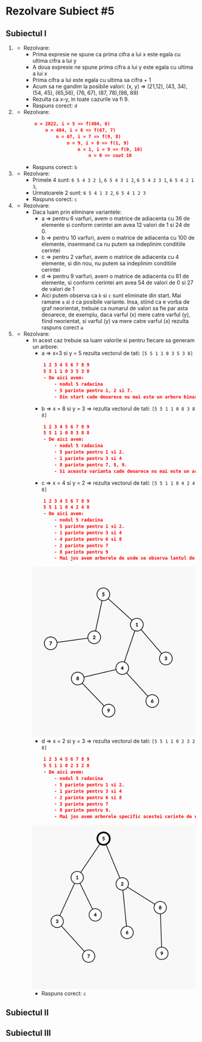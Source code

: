 # Rezolvare Subiect #5

## Subiectul I

1. 
    - Rezolvare:
        - Prima expresie ne spune ca prima cifra a lui x este egala cu ultima cifra a lui y
        - A doua expresie ne spune prima cifra a lui y este egala cu ultima a lui x
        - Prima cifra a lui este egala cu ultima sa cifra + 1
        - Acum sa ne gandim la posibile valori:
            (x, y) => (21,12), (43, 34), (54, 45), (65,56), (76, 67), (87, 78),(98, 89)
        - Rezulta ca x-y, in toate cazurile va fi 9. 
        - Raspuns corect: `d`
2. 
    - Rezolvare:
        ```json
            n = 2022, i = 5 => f(404, 6)
                n = 404, i = 6 => f(67, 7)
                    n = 67, i = 7 => f(9, 8)
                        n = 9, i = 8 => f(1, 9)
                            n = 1, i = 9 => f(0, 10)
                                n = 0 => cout 10
        ```
        - Raspuns corect: `b`
3. 
    - Rezolvare:
        - Primele 4 sunt:
            `6 5 4 3 2 1`,
            `6 5 4 3 1 2`,
            `6 5 4 2 3 1`,
            `6 5 4 2 1 3`,
        - Urmatoarele 2 sunt:
            `6 5 4 1 3 2`,
            `6 5 4 1 2 3`
        - Raspuns corect: `c`
4. 
    - Rezolvare:
        - Daca luam prin eliminare variantele:
            - a => pentru 6 varfuri, avem o matrice de adiacenta cu 36 de elemente si conform cerintei am avea 12 valori de 1 si 24 de 0.
            - b => pentru 10 varfuri, avem o matrice de adiacenta cu 100 de elemente, insemnand ca nu putem sa indeplinim conditiile cerintei
            - c => pentru 2 varfuri, avem o  matrice de adiacenta cu 4 elemente, si din nou, nu putem sa indeplinim conditiile cerintei
            - d =>  pentru 9 varfuri, avem o  matrice de adiacenta cu 81 de elemente, si conform cerintei am avea 54 de valori de 0 si 27 de valori de 1
            - Aici putem observa ca `b` si `c` sunt eliminate din start. Mai ramane `a` si `d` ca posibile variante. Insa, stiind ca e vorba de graf neorientat, trebuie ca numarul de valori sa fie par asta deoarece, de exemplu, daca varful (x) mere catre varful (y), fiind neorientat, si varful (y) va mere catre varful (x) rezulta raspuns corect `a`
5.  - Rezolvare:
        - In acest caz trebuie sa luam valorile si pentru fiecare sa generam un arbore:
            * a => x=3 si y = 5 rezulta vectorul de tati: `[5 5 1 1 0 3 5 3 8]`
            ```json
                1 2 3 4 5 6 7 8 9
                5 5 1 1 0 3 5 3 8
                - De aici avem:
                    - nodul 5 radacina
                    - 5 parinte pentru 1, 2 si 7.
                    - Din start cade deoarece nu mai este un arbore binar
            ```
            * b => x = 8 si y = 3 => rezulta vectorul de tati: `[5 5 1 1 0 8 3 8 8]`
            ```json
                1 2 3 4 5 6 7 8 9
                5 5 1 1 0 8 3 8 8
                - De aici avem:
                    - nodul 5 radacina
                    - 5 parinte pentru 1 si 2.
                    - 1 parinte pentru 3 si 4
                    - 8 parinte pentru 7, 8, 9.
                    - Si aceasta varianta cade deoarece nu mai este un arbore binar
            ```
            * c => x = 4 si y = 2 => rezulta vectorul de tati: `[5 5 1 1 0 4 2 4 8]`
            ```json
                1 2 3 4 5 6 7 8 9
                5 5 1 1 0 4 2 4 8
                - De aici avem:
                    - nodul 5 radacina
                    - 5 parinte pentru 1 si 2.
                    - 1 parinte pentru 3 si 4
                    - 4 parinte pentru 6 si 8
                    - 2 parinte pentru 7
                    - 8 parinte pentru 9
                    - Mai jos avem arborele de unde se observa lantul de lungime 4
            ```
            ![Poza graf](imagini/t5-s1-e5-c.png)
            * d => x = 2 si y = 3 => rezulta vectorul de tati: `[5 5 1 1 0 2 3 2 8]`
            ```json
                1 2 3 4 5 6 7 8 9
                5 5 1 1 0 2 3 2 8
                - De aici avem:
                    - nodul 5 radacina
                    - 5 parinte pentru 1 si 2.
                    - 1 parinte pentru 3 si 4
                    - 2 parinte pentru 6 si 8
                    - 3 parinte pentru 7
                    - 8 parinte pentru 9.
                    - Mai jos avem arborele specific acestei cerinte de unde se observa ca nu avem un lant de lungime 4
            ```
            ![Poza graf](imagini/t5-s1-e5-d.png)
            - Raspuns corect: `c`
## Subiectul II

## Subiectul III
